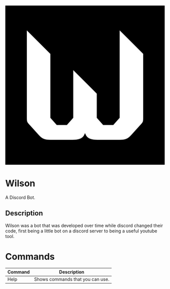 ![Wilson's Profile Picture](/wilson_pfp.jpg)

# Wilson
A Discord Bot.

## Description
Wilson was a bot that was developed over time while discord changed their code, first being a little bot on a discord server to being a useful youtube tool.

# Commands
Command | Description
------------ | -------------
Help | Shows commands that you can use.
